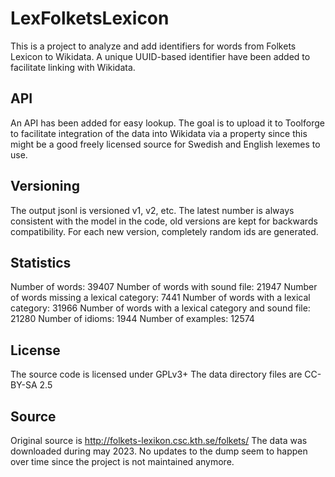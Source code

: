 # LexFolketsLexicon
This is a project to analyze and add identifiers for words 
from Folkets Lexicon to Wikidata.
A unique UUID-based identifier have been added to facilitate linking with Wikidata. 

## API
An API has been added for easy lookup. The goal is to upload it to Toolforge to facilitate
integration of the data into Wikidata via a property since 
this might be a good freely licensed source for Swedish and English lexemes to use.

## Versioning
The output jsonl is versioned v1, v2, etc.
The latest number is always consistent with the model in the code, 
old versions are kept for backwards compatibility.
For each new version, completely random ids are generated.

## Statistics
Number of words: 39407
Number of words with sound file: 21947
Number of words missing a lexical category: 7441
Number of words with a lexical category: 31966
Number of words with a lexical category and sound file: 21280
Number of idioms: 1944
Number of examples: 12574

## License
The source code is licensed under GPLv3+
The data directory files are CC-BY-SA 2.5

## Source
Original source is http://folkets-lexikon.csc.kth.se/folkets/
The data was downloaded during may 2023.
No updates to the dump seem to happen over time since the project is not maintained anymore.